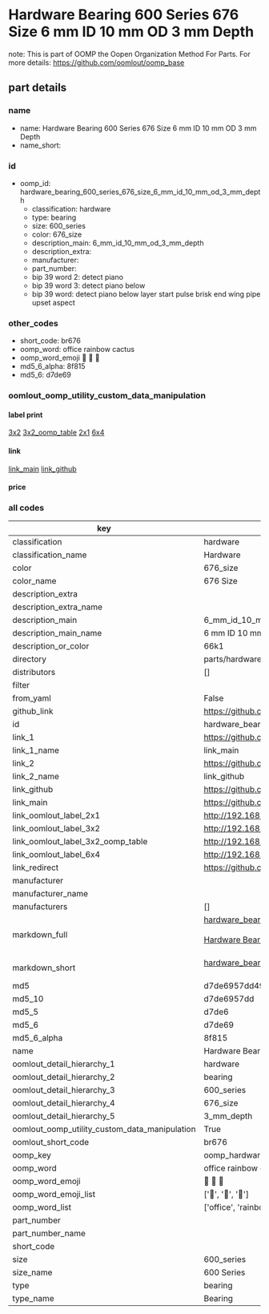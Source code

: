 # Hardware Bearing 600 Series 676 Size 6 mm ID 10 mm OD 3 mm Depth  

note: This is part of OOMP the Oopen Organization Method For Parts. For more details: https://github.com/oomlout/oomp_base

##  part details
  







### name
* name: Hardware Bearing 600 Series 676 Size 6 mm ID 10 mm OD 3 mm Depth
* name_short: 
### id
* oomp_id: hardware_bearing_600_series_676_size_6_mm_id_10_mm_od_3_mm_depth
  * classification: hardware
  * type: bearing
  * size: 600_series
  * color: 676_size
  * description_main: 6_mm_id_10_mm_od_3_mm_depth
  * description_extra: 
  * manufacturer: 
  * part_number: 
  * bip 39 word 2: detect piano
  * bip 39 word 3: detect piano below
  * bip 39 word: detect piano below layer start pulse brisk end wing pipe upset aspect

### other_codes
* short_code: br676
* oomp_word: office rainbow cactus
* oomp_word_emoji :office: :rainbow: :cactus:
* md5_6_alpha: 8f815
* md5_6: d7de69






### oomlout_oomp_utility_custom_data_manipulation
#### label print
[3x2](http://192.168.1.245:1112/?label=oomp%208f815)
[3x2_oomp_table](http://192.168.1.108:1112/?label=oomp%208f815)
[2x1](http://192.168.1.242:1112/?label=oomp%208f815)
[6x4](http://192.168.1.55:1112/?label=oomp%208f815)    

#### link

[link_main](https://github.com/oomlout/oomlout_oomp_version_1_messy/tree/main/parts/hardware_bearing_600_series_676_size_6_mm_id_10_mm_od_3_mm_depth) [link_github](https://github.com/oomlout/oomlout_oomp_version_1_messy/tree/main/parts/hardware_bearing_600_series_676_size_6_mm_id_10_mm_od_3_mm_depth)                             

#### price







### all codes 
| key | value |  
| --- | --- |  
| classification | hardware |  
| classification_name | Hardware |  
| color | 676_size |  
| color_name | 676 Size |  
| description_extra |  |  
| description_extra_name |  |  
| description_main | 6_mm_id_10_mm_od_3_mm_depth |  
| description_main_name | 6 mm ID 10 mm OD 3 mm Depth |  
| description_or_color | 66k1 |  
| directory | parts/hardware_bearing_600_series_676_size_6_mm_id_10_mm_od_3_mm_depth |  
| distributors | [] |  
| filter |  |  
| from_yaml | False |  
| github_link | https://github.com/oomlout/oomlout_oomp_part_src/tree/main/parts/hardware_bearing_600_series_676_size_6_mm_id_10_mm_od_3_mm_depth |  
| id | hardware_bearing_600_series_676_size_6_mm_id_10_mm_od_3_mm_depth |  
| link_1 | https://github.com/oomlout/oomlout_oomp_version_1_messy/tree/main/parts/hardware_bearing_600_series_676_size_6_mm_id_10_mm_od_3_mm_depth |  
| link_1_name | link_main |  
| link_2 | https://github.com/oomlout/oomlout_oomp_version_1_messy/tree/main/parts/hardware_bearing_600_series_676_size_6_mm_id_10_mm_od_3_mm_depth |  
| link_2_name | link_github |  
| link_github | https://github.com/oomlout/oomlout_oomp_version_1_messy/tree/main/parts/hardware_bearing_600_series_676_size_6_mm_id_10_mm_od_3_mm_depth |  
| link_main | https://github.com/oomlout/oomlout_oomp_version_1_messy/tree/main/parts/hardware_bearing_600_series_676_size_6_mm_id_10_mm_od_3_mm_depth |  
| link_oomlout_label_2x1 | http://192.168.1.242:1112/?label=oomp%208f815 |  
| link_oomlout_label_3x2 | http://192.168.1.245:1112/?label=oomp%208f815 |  
| link_oomlout_label_3x2_oomp_table | http://192.168.1.108:1112/?label=oomp%208f815 |  
| link_oomlout_label_6x4 | http://192.168.1.55:1112/?label=oomp%208f815 |  
| link_redirect | https://github.com/oomlout/oomlout_oomp_version_1_messy/tree/main/parts/hardware_bearing_600_series_676_size_6_mm_id_10_mm_od_3_mm_depth |  
| manufacturer |  |  
| manufacturer_name |  |  
| manufacturers | [] |  
| markdown_full | [hardware_bearing_600_series_676_size_6_mm_id_10_mm_od_3_mm_depth](none)<br>[](none)<br>[Hardware Bearing 600 Series 676 Size 6 Mm Id 10 Mm Od 3 Mm Depth](none)<br><br> |  
| markdown_short | [hardware_bearing_600_series_676_size_6_mm_id_10_mm_od_3_mm_depth](none)<br><br> |  
| md5 | d7de6957dd49838ab66a57e429a901e3 |  
| md5_10 | d7de6957dd |  
| md5_5 | d7de6 |  
| md5_6 | d7de69 |  
| md5_6_alpha | 8f815 |  
| name | Hardware Bearing 600 Series 676 Size 6 mm ID 10 mm OD 3 mm Depth |  
| oomlout_detail_hierarchy_1 | hardware |  
| oomlout_detail_hierarchy_2 | bearing |  
| oomlout_detail_hierarchy_3 | 600_series |  
| oomlout_detail_hierarchy_4 | 676_size |  
| oomlout_detail_hierarchy_5 | 3_mm_depth |  
| oomlout_oomp_utility_custom_data_manipulation | True |  
| oomlout_short_code | br676 |  
| oomp_key | oomp_hardware_bearing_600_series_676_size_6_mm_id_10_mm_od_3_mm_depth |  
| oomp_word | office rainbow cactus |  
| oomp_word_emoji | :office: :rainbow: :cactus: |  
| oomp_word_emoji_list | [':office:', ':rainbow:', ':cactus:'] |  
| oomp_word_list | ['office', 'rainbow', 'cactus'] |  
| part_number |  |  
| part_number_name |  |  
| short_code |  |  
| size | 600_series |  
| size_name | 600 Series |  
| type | bearing |  
| type_name | Bearing |  
